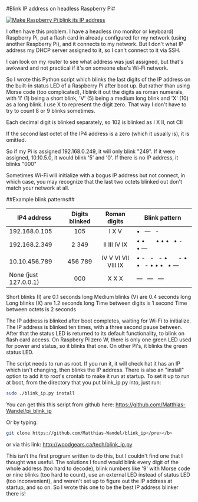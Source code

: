 #Blink IP address on headless Raspberry Pi#

[![Make Raspberry Pi blink its IP address](https://img.youtube.com/vi/XbJ5vT8FvXU/0.jpg)](https://www.youtube.com/watch?v=XbJ5vT8FvXU)

I often have this problem.  I have a headless (no monitor or keyboard) Raspberry Pi,
put a flash card in already configured for my network (using another Raspberry Pi), 
and it connects to my network.  But I don't what IP address my DHCP server assigned to it,
so I can't connect to it via SSH.

I can look on my router to see what address was just assigned, but that's awkward and not practical
if it's on someone else's Wi-Fi network.

So I wrote this Python script which blinks the last digits of the IP address on the built-in status LED
of a Raspberry Pi after boot up.  But rather than using Morse code (too complicated), I blink it out
the digits as roman numerals, with 'I' (1) being a short blink, 'V' (5) being a medium long blink
and 'X' (10) as a long blink. I use X to represent the digit zero.  That way I don't have to try to
count 8 or 9 blinks sometimes.

Each decimal digit is blinked separately, so 102 is blinked as I X II,  not CII

If the second last octet of the IP4 address is a zero (which it usually is), it is omitted.

So if my Pi is assigned 192.168.0.249, it will only blink "249".
If it were assigned, 10.10.5.0, it would blink '5' and '0'.
If there is no IP address, it blinks "000"

Sometimes Wi-Fi will initialize with a bogus IP address but not connect, in which case, you may recognize
that the last two octets blinked out don't match your network at all.

##Example blink patterns##

| IP4 address           | Digits blinked | Roman digits         |Blink pattern|
|-----------------------|:--------------:|:--------------------:|-----------------------|
| 192.168.0.105         | 105            | I X V                | &bull; &nbsp; &mdash; &nbsp; -
| 192.168.2.349         | 2 349          | II III IV IX         | &bull; &bull; &nbsp; &nbsp; &nbsp; &bull; &bull; &bull; &nbsp; &bull; - &nbsp; &bull; &mdash;
| 10.10.456.789         | 456 789        | IV V VI  VII VIII IX | &bull; - &nbsp; - &nbsp; - &bull; &nbsp; &nbsp; &nbsp; - &bull; &bull; &nbsp;  - &bull; &bull; &bull; &nbsp; &bull; &mdash;
| None (just 127.0.0.1) | 000            | X X X                | **&mdash; &nbsp; &mdash; &nbsp; &mdash;**

Short blinks (I) are 0.1 seconds long
Medium blinks (V) are 0.4 seconds long
Long blinks (X) are 1.2 seconds long
Time between digits is 1 second
Time between octets is 2 seconds

The IP address is blinked after boot completes, waiting for Wi-Fi to initialize. The IP address is blinked
ten times, with a three second pause between.  After that the status LED is returned to its default
functionality, to blink on flash card access.
On Raspbery Pi zero W, there is only one green LED used for power and status, so it blinks that one.
On other Pi's, it blinks the green status LED.

The script needs to run as root.  If you run it, it will check hat it has an IP which isn't changing,
then blinks the IP address.  There is also an "install" option to add it to root's crontab
to make it run at startup.
To set it up to run at boot, from the directory that you put blink_ip.py into, just run:<br>

```sh
sudo ./blink_ip.py install
```

You can get this this script from github here:
https://github.com/Matthias-Wandel/pi_blink_ip

Or by typing:
```sh
git clone https://github.com/Matthias-Wandel/blink_ip</pre></b>
```

or via this link: http://woodgears.ca/tech/blink_ip.py

This isn't the first program written to do this, but I couldn't find one that I thought
was useful.  The solutions I found would blink every digit of the whole address (too hard to decode),
blink numbers like '9' with Morse code or nine blinks (too hard to count), use an external
LED instead of status LED (too inconvenient), and weren't set up to figure out the IP address
at startup, and so on.  So I wrote this one to be the best IP address blinker there is!





